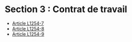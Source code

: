 # Section 3 : Contrat de travail

* [Article L1254-7](./LEGIARTI000030442317.md)
* [Article L1254-8](./LEGIARTI000030442311.md)
* [Article L1254-9](./LEGIARTI000030442305.md)
